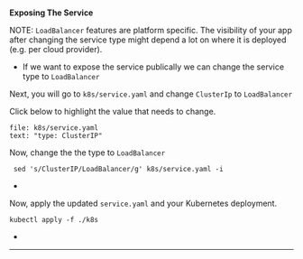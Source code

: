 
### 
**Exposing The Service**

NOTE: `LoadBalancer` features are platform specific. The visibility of your app after changing the service type might depend a lot on where it is deployed (e.g. per cloud provider).


*   If we want to expose the service publically we can change the service type to `LoadBalancer`

Next, you will go to `k8s/service.yaml` and change `ClusterIp` to `LoadBalancer`

Click below to highlight the value that needs to change.
```editor:select-matching-text
file: k8s/service.yaml
text: "type: ClusterIP"
```

Now, change the the type to `LoadBalancer`
```execute-1
 sed 's/ClusterIP/LoadBalancer/g' k8s/service.yaml -i
```

*   

Now, apply the updated `service.yaml` and your Kubernetes deployment.
```execute-1
kubectl apply -f ./k8s
```

*   


---


